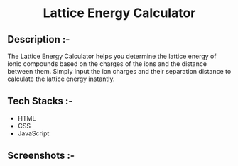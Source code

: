 # <p align="center">Lattice Energy Calculator</p>

## Description :-

The Lattice Energy Calculator helps you determine the lattice energy of ionic compounds based on the charges of the ions and the distance between them. Simply input the ion charges and their separation distance to calculate the lattice energy instantly.

## Tech Stacks :-

- HTML
- CSS
- JavaScript

## Screenshots :-
